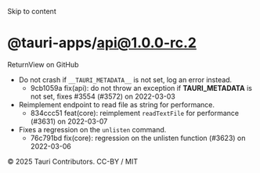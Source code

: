 Skip to content
# @tauri-apps/api@1.0.0-rc.2
ReturnView on GitHub
  * Do not crash if `__TAURI_METADATA__` is not set, log an error instead. 
    * 9cb1059a fix(api): do not throw an exception if **TAURI_METADATA** is not set, fixes #3554 (#3572) on 2022-03-03
  * Reimplement endpoint to read file as string for performance. 
    * 834ccc51 feat(core): reimplement `readTextFile` for performance (#3631) on 2022-03-07
  * Fixes a regression on the `unlisten` command. 
    * 76c791bd fix(core): regression on the unlisten function (#3623) on 2022-03-06


© 2025 Tauri Contributors. CC-BY / MIT
